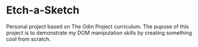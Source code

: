 # Etch-a-Sketch

Personal project based on The Odin Project curriculum. 
The pupose of this project is to demonstrate my DOM manipulation skills by creating something cool from scratch.